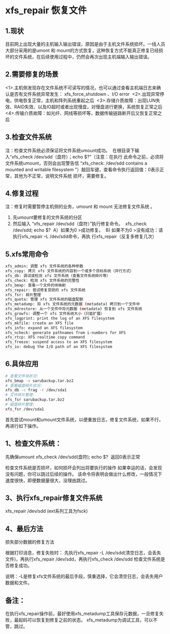 # xfs_repair 恢复文件

## 1.现状 

目前网上出现大量的主机输入输出错误，原因是由于主机文件系统损坏。一线人员大部分采用的是umont 和 mount的方式恢复，这种恢复方式不能真正修复已经损坏的文件系统，在后续使用过程中，仍然会再次出现主机端输入输出错误。 

## 2.需要修复的场景 

<1>.主机侧发现存在文件系统不可读写的情况，也可以通过查看主机端日志来确认是否有文件系统异常发生： xfs\_force\_shutdown 、I/O error 
<2>.出现异常停电，供电恢复正常，主机和阵列系统重起之后 
<3>.存储介质故障：出现LUN失效、RAID失效、以及IO超时或者出现慢盘，对慢盘进行更换，系统恢复正常之后 
<4>.传输介质故障：如光纤、网线等损坏等，数据传输链路断开后又恢复正常之后

## 3.检查文件系统 

注：检查文件系统必须保证将文件系统umount成功。 
在根目录下输入“xfs\_check /dev/sdd（盘符）；echo $?”（注意：在执行 此命令之前，必须将文件系统umount，否则会出现警告信 “xfs\_check: /dev/sdd contains a mounted and writable filesystem ”）敲回车键，查看命令执行返回值：0表示正常，其他为不正常，说明文件系统 损坏，需要修复。

## 4.修复过程

注：修复时需要暂停主机侧的业务，umount 和 mount 无法修复文件系统 。 

1) 先umount要修复的文件系统的分区
2) 然后输入 “xfs\_repair /dev/sdd（盘符）”执行修复命令。 
   xfs\_check /dev/sdd; echo $? 
   A）如果为0 >成功修复。 
   B)   如果不为0 >没有成功：请执行xfs\_repair –L /dev/sdd命令，再执 行xfs\_repair（反复多修复几次）

## 5.xfs常用命令 

```bash
xfs_admin: 调整 xfs 文件系统的各种参数   
xfs_copy: 拷贝 xfs 文件系统的内容到一个或多个目标系统（并行方式）   
xfs_db: 调试或检测 xfs 文件系统（查看文件系统碎片等）   
xfs_check: 检测 xfs 文件系统的完整性   
xfs_bmap: 查看一个文件的块映射   
xfs_repair: 尝试修复受损的 xfs 文件系统   
xfs_fsr: 碎片整理   
xfs_quota: 管理 xfs 文件系统的磁盘配额   
xfs_metadump: 将 xfs 文件系统的元数据 (metadata) 拷贝到一个文件中   
xfs_mdrestore: 从一个文件中将元数据 (metadata) 恢复到 xfs 文件系统   
xfs_growfs: 调整一个 xfs 文件系统大小（只能扩展）   
xfs_logprint: print the log of an XFS filesystem   
xfs_mkfile: create an XFS file   
xfs_info: expand an XFS filesystem   
xfs_ncheck: generate pathnames from i-numbers for XFS   
xfs_rtcp: XFS realtime copy command   
xfs_freeze: suspend access to an XFS filesystem   
xfs_io: debug the I/O path of an XFS filesystem
```

## 6.具体应用

```bash
# 查看文件块状况: 
xfs_bmap -v sarubackup.tar.bz2
# 查看磁盘碎片状况: 
xfs_db -c frag -r /dev/sda1
# 文件碎片整理: 
xfs_fsr sarubackup.tar.bz2
# 磁盘碎片整理: 
xfs_fsr /dev/sda1

```

首先尝试mount和umount文件系统，以便重放日志，修复文件系统，如果不行，再进行如下操作。

## 1、检查文件系统：

先确保umount
xfs\_check /dev/sdd(盘符); echo $? 
返回0表示正常

检查文件系统是否损坏，如何损坏会列出将要执行的操作
如果幸运的话，会发现没有问题，你可以跳过后续的操作。
该命令将表明会做出什么修改，一般情况下速度很快，即便数据量很大，没理由跳过。

## 3、执行xfs\_repair修复文件系统

xfs\_repair /dev/sdd (ext系列工具为fsck)

## 4、最后方法

损失部分数据的修复方法

根据打印消息，修复失败时：
先执行xfs\_repair -L /dev/sdd(清空日志，会丢失文件)，再执行xfs\_repair /dev/sdd，再执行xfs\_check /dev/sdd 检查文件系统是否修复成功。

说明：-L是修复xfs文件系统的最后手段，慎重选择，它会清空日志，会丢失用户数据和文件。

## 备注：

在执行xfs\_repair操作前，最好使用xfs\_metadump工具保存元数据，一旦修复失败，最起码可以恢复到修复之前的状态。
xfs\_metadump为调试工具，可以不管，跳过。
